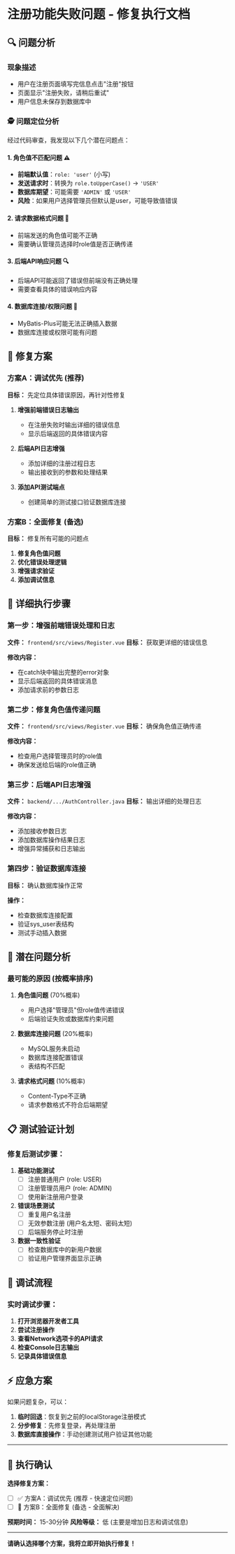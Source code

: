 # 注册功能失败问题 - 修复执行文档

## 🔍 问题分析

### 现象描述
- 用户在注册页面填写完信息点击"注册"按钮
- 页面显示"注册失败，请稍后重试"
- 用户信息未保存到数据库中

### 🕵️ 问题定位分析

经过代码审查，我发现以下几个潜在问题点：

#### 1. **角色值不匹配问题** ⚠️
- **前端默认值**：`role: 'user'` (小写)
- **发送请求时**：转换为 `role.toUpperCase()` → `'USER'`
- **数据库期望**：可能需要 `'ADMIN'` 或 `'USER'`
- **风险**：如果用户选择管理员但默认是user，可能导致值错误

#### 2. **请求数据格式问题** 🔧
- 前端发送的角色值可能不正确
- 需要确认管理员选择时role值是否正确传递

#### 3. **后端API响应问题** 🔍
- 后端API可能返回了错误但前端没有正确处理
- 需要查看具体的错误响应内容

#### 4. **数据库连接/权限问题** 💾
- MyBatis-Plus可能无法正确插入数据
- 数据库连接或权限可能有问题

## 🎯 修复方案

### 方案A：调试优先 (推荐)
**目标：** 先定位具体错误原因，再针对性修复

1. **增强前端错误日志输出**
   - 在注册失败时输出详细的错误信息
   - 显示后端返回的具体错误内容

2. **后端API日志增强**
   - 添加详细的注册过程日志
   - 输出接收到的参数和处理结果

3. **添加API测试端点**
   - 创建简单的测试接口验证数据库连接

### 方案B：全面修复 (备选)
**目标：** 修复所有可能的问题点

1. **修复角色值问题**
2. **优化错误处理逻辑**
3. **增强请求验证**
4. **添加调试信息**

## 🔧 详细执行步骤

### 第一步：增强前端错误处理和日志
**文件：** `frontend/src/views/Register.vue`
**目标：** 获取更详细的错误信息

**修改内容：**
- 在catch块中输出完整的error对象
- 显示后端返回的具体错误消息
- 添加请求前的参数日志

### 第二步：修复角色值传递问题
**文件：** `frontend/src/views/Register.vue`
**目标：** 确保角色值正确传递

**修改内容：**
- 检查用户选择管理员时的role值
- 确保发送给后端的role值正确

### 第三步：后端API日志增强
**文件：** `backend/.../AuthController.java`
**目标：** 输出详细的处理日志

**修改内容：**
- 添加接收参数日志
- 添加数据库操作结果日志
- 增强异常捕获和日志输出

### 第四步：验证数据库连接
**目标：** 确认数据库操作正常

**操作：**
- 检查数据库连接配置
- 验证sys_user表结构
- 测试手动插入数据

## 🚨 潜在问题分析

### 最可能的原因 (按概率排序)

1. **角色值问题** (70%概率)
   - 用户选择"管理员"但role值传递错误
   - 后端验证失败或数据库约束问题

2. **数据库连接问题** (20%概率)  
   - MySQL服务未启动
   - 数据库连接配置错误
   - 表结构不匹配

3. **请求格式问题** (10%概率)
   - Content-Type不正确
   - 请求参数格式不符合后端期望

## 📋 测试验证计划

### 修复后测试步骤：

1. **基础功能测试**
   - [ ] 注册普通用户 (role: USER)
   - [ ] 注册管理员用户 (role: ADMIN)
   - [ ] 使用新注册用户登录

2. **错误场景测试**
   - [ ] 重复用户名注册
   - [ ] 无效参数注册 (用户名太短、密码太短)
   - [ ] 后端服务停止时注册

3. **数据一致性验证**
   - [ ] 检查数据库中的新用户数据
   - [ ] 验证用户管理界面显示正确

## 🔄 调试流程

### 实时调试步骤：
1. **打开浏览器开发者工具**
2. **尝试注册操作**
3. **查看Network选项卡的API请求**
4. **检查Console日志输出**
5. **记录具体错误信息**

## ⚡ 应急方案

如果问题复杂，可以：
1. **临时回退**：恢复到之前的localStorage注册模式
2. **分步修复**：先修复登录，再处理注册
3. **数据库直接操作**：手动创建测试用户验证其他功能

---

## 🚀 执行确认

**选择修复方案：**
- [ ] ✅ 方案A：调试优先 (推荐 - 快速定位问题)
- [ ] 🔧 方案B：全面修复 (备选 - 全面解决)

**预期时间：** 15-30分钟
**风险等级：** 低 (主要是增加日志和调试信息)

---

**请确认选择哪个方案，我将立即开始执行修复！**